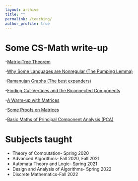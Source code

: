 ```yaml
---
layout: archive
title: ""
permalink: /teaching/
author_profile: true
---
```



# Some CS-Math write-up
-[Matrix-Tree Theorem](https://ranveeriit.github.io/files/Matrix_Tree_Theorem.pdf) 

-[Why Some Languages are Nonregular (The Pumping Lemma)](https://ranveeriit.github.io/files/Toc_PumpingLemma.pdf)

-[Ramanujan Graphs (The best expanders)](https://ranveeriit.github.io/files/Expanders-Ramanujan_Graph.pdf)

-[Finding Cut-Vertices and the Biconnected Components](https://ranveeriit.github.io/files/Cut_vertices_and_Biconnected_Component.pdf) 

-[A Warm-up with Matrices](https://ranveeriit.github.io/files/Warmup.pdf)

-[Some Proofs on Matrices](https://ranveeriit.github.io/files/Someproofs.pdf)

-[Basic Maths of Principal Component Analysis (PCA)](https://ranveeriit.github.io/files/Basic_Maths_of_PCA(ML).pdf)


# Subjects taught
- Theory of Computation- Spring 2020
- Advanced Algorithms- Fall 2020, Fall 2021
- Automata Theory and Logic- Spring 2021
- Design and Analysis of Algorithms- Spring 2022
- Discrete Mathematics-Fall 2022
